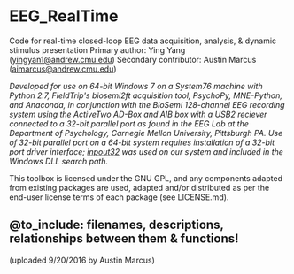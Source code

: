# EEG_RealTime
Code for real-time closed-loop EEG data acquisition, analysis, &amp; dynamic stimulus presentation
Primary author: Ying Yang (yingyan1@andrew.cmu.edu)
Secondary contributor: Austin Marcus (aimarcus@andrew.cmu.edu)

*Developed for use on 64-bit Windows 7 on a System76 machine with Python 2.7, FieldTrip's biosemi2ft acquisition tool, PsychoPy, MNE-Python, and Anaconda, in conjunction with the BioSemi 128-channel EEG recording system using the ActiveTwo AD-Box and AIB box with a USB2 reciever connected to a 32-bit parallel port as found in the EEG Lab at the Department of Psychology, Carnegie Mellon University, Pittsburgh PA. Use of 32-bit parallel port on a 64-bit system requires installation of a 32-bit port driver interface; [inpout32](http://www.highrez.co.uk/downloads/inpout32/) was used on our system and included in the Windows DLL search path.*

This toolbox is licensed under the GNU GPL, and any components adapted from existing packages are used, adapted and/or distributed as per the end-user license terms of each package (see LICENSE.md).

## @to_include: filenames, descriptions, relationships between them & functions!

(uploaded 9/20/2016 by Austin Marcus)


